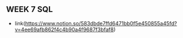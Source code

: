 ## WEEK 7 SQL

- link(https://www.notion.so/583dbde7ffd6471bb0f5e450855a45fd?v=4ee69afb862f4c4b90a4f9687f3bfaf8)
